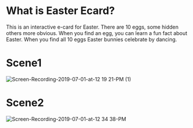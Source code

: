 # What is Easter Ecard?
This is an interactive e-card for Easter. There are 10 eggs, some hidden others more obvious. When you find an egg, you can learn a fun fact about Easter. When you find all 10 eggs Easter bunnies celebrate by dancing.

# Scene1
![Screen-Recording-2019-07-01-at-12 19 21-PM (1)](https://user-images.githubusercontent.com/32582917/60461660-0a658500-9bfc-11e9-85e4-722c1a177ab1.gif)

# Scene2
![Screen-Recording-2019-07-01-at-12 34 38-PM](https://user-images.githubusercontent.com/32582917/60462007-0a19b980-9bfd-11e9-9e16-3a0ecf842407.gif)



